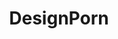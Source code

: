 ---
title: DesignPorn
crosslinks:
- PornOverlords
- ProductPorn
- youtubefactsbot
- youtubot
- botwatch
- pics
- livven
- MechanicalKeyboards
- mildlyinteresting
- woodworking
- ATBGE
- evilbuildings
- u_imguralbumbot
- shittykickstarters
- chicago
- ArchitecturePorn
- HailCorporate
- autourbanbot
- john_yukis_bots
- FuckTokenBot
---